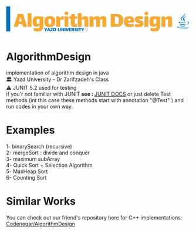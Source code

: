 ![alt text](https://raw.githubusercontent.com/AmirhosseinAzimyzadeh/AlgorithmDesign/master/Picture/Header.jpg)
# AlgorithmDesign
implementation of algorithm design in java <br> 
🏛 Yazd University - Dr Zarifzadeh's Class <br>
⚠ JUNIT 5.2 used for testing <br>
if you'r not familiar with JUNIT <b>see : </b> <a href="https://junit.org/junit4/javadoc/latest/">JUNIT DOCS</a>
or just delete Test methods (int this case these methods start with annotation "@Test" )
and run codes in your own way.<br>
# Examples <br> 
1- binarySearch (recursive) <br>
2- mergeSort : divide and conquer <br>
3- maximum subArray <br>
4- Quick Sort + Selection Algorithm <br>
5- MaxHeap Sort <br>
6- Counting Sort <br>
# Similar Works 
You can check out our friend's repository here for C++ implementations:<br>
<a href = "https://github.com/Codenegaar/AlgorithmDesignExamples/">Codenegar/AlgorithmDesign</a>
